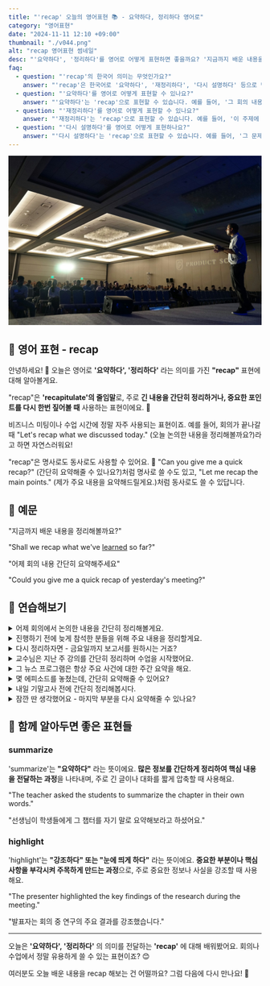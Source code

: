 ```yaml
---
title: "'recap' 오늘의 영어표현 📚 - 요약하다, 정리하다 영어로"
category: "영어표현"
date: "2024-11-11 12:10 +09:00"
thumbnail: "./v044.png"
alt: "recap 영어표현 썸네일"
desc: "'요약하다', '정리하다'를 영어로 어떻게 표현하면 좋을까요? '지금까지 배운 내용을 정리해볼까요?', '어제 회의 내용 간단히 요약해주세요' 등을 영어로 표현하는 법을 배워봅시다. 다양한 예문을 통해서 연습하고 본인의 표현으로 만들어 보세요."
faq:
  - question: "'recap'의 한국어 의미는 무엇인가요?"
    answer: "'recap'은 한국어로 '요약하다', '재정리하다', '다시 설명하다' 등으로 번역될 수 있습니다. 주로 긴 내용을 간단히 정리할 때 사용됩니다."
  - question: "'요약하다'를 영어로 어떻게 표현할 수 있나요?"
    answer: "'요약하다'는 'recap'으로 표현할 수 있습니다. 예를 들어, '그 회의 내용을 요약해 줄 수 있어?'는 'Can you recap what happened in the meeting?'로 말할 수 있습니다."
  - question: "'재정리하다'를 영어로 어떻게 표현할 수 있나요?"
    answer: "'재정리하다'는 'recap'으로 표현할 수 있습니다. 예를 들어, '이 주제에 대해 다시 재정리해 줘'는 'Please recap this topic'으로 말할 수 있습니다."
  - question: "'다시 설명하다'를 영어로 어떻게 표현하나요?"
    answer: "'다시 설명하다'는 'recap'으로 표현할 수 있습니다. 예를 들어, '그 문제에 대해 다시 설명해 줄 수 있어?'는 'Can you recap that issue for me?'로 표현할 수 있습니다."
---
```


![강연자와 강연을 듣는 사람들](./v044-1.jpg)

## 🌟 영어 표현 - recap

안녕하세요! 👋 오늘은 영어로 **'요약하다', '정리하다'** 라는 의미를 가진 **"recap"** 표현에 대해 알아볼게요.

"recap"은 **'recapitulate'의 줄임말**로, 주로 **긴 내용을 간단히 정리하거나, 중요한 포인트를 다시 한번 짚어볼 때** 사용하는 표현이에요. 🎯

비즈니스 미팅이나 수업 시간에 정말 자주 사용되는 표현이죠. 예를 들어, 회의가 끝나갈 때 "Let's recap what we discussed today." (오늘 논의한 내용을 정리해볼까요?)라고 하면 자연스러워요!

"recap"은 명사로도 동사로도 사용할 수 있어요. 📝 "Can you give me a quick recap?" (간단히 요약해줄 수 있나요?)처럼 명사로 쓸 수도 있고, "Let me recap the main points." (제가 주요 내용을 요약해드릴게요.)처럼 동사로도 쓸 수 있답니다.

<script async src="https://pagead2.googlesyndication.com/pagead/js/adsbygoogle.js?client=ca-pub-1465612013356152"
     crossorigin="anonymous"></script>
<!-- engple-horizontal-ad -->

<div 
  data-inline-banner="🎉 새해에는 스픽 AI와 함께 영어 공부하자" 
  data-inline-banner-subtext="설날 특별 할인으로 60%할인 + 추가 7만원 할인! (~2/3)" 
  data-inline-banner-link="https://app.usespeak.com/kr-ko/sale/kr-affiliate-special/?ref=engple-inline"
  data-inline-banner-caption="해당 링크를 통해 구매시 일정액의 수수료를 지급받습니다.">
</div>

## 📖 예문

"지금까지 배운 내용을 정리해볼까요?"

"Shall we recap what we've [learned](/blog/in-english/245.learn/) so far?"

"어제 회의 내용 간단히 요약해주세요"

"Could you give me a quick recap of yesterday's meeting?"

## 💬 연습해보기

<details>
<summary>어제 회의에서 논의한 내용을 간단히 정리해볼게요.</summary>
<span>Let me quickly recap what we discussed in yesterday's meeting.</span>
</details>

<details>
<summary>진행하기 전에 늦게 참석한 분들을 위해 주요 내용을 정리할게요.</summary>
<span>Before we move on, I'll recap the main points for those who joined late.</span>
</details>

<details>
<summary>다시 정리하자면 - 금요일까지 보고서를 원하시는 거죠?</summary>
<span>Just to recap - you want the report by Friday, right?</span>
</details>

<details>
<summary>교수님은 지난 주 강의를 간단히 정리하며 수업을 시작했어요.</summary>
<span>The professor started class with a brief recap of last week's lecture.</span>
</details>

<details>
<summary>그 뉴스 프로그램은 항상 주요 사건에 대한 주간 요약을 해요.</summary>
<span>The news show always has a weekly recap of major events.</span>
</details>

<details>
<summary>몇 에피소드를 놓쳤는데, 간단히 요약해줄 수 있어요?</summary>
<span>I missed a few episodes - <a href="/blog/in-english/028.would-you-mind/">mind</a> giving me a quick recap?</span>
</details>

<details>
<summary>내일 기말고사 전에 간단히 정리해봅시다.</summary>
<span>Let's do a quick recap before the final exam tomorrow.</span>
</details>

<details>
<summary>잠깐 딴 생각했어요 - 마지막 부분을 다시 요약해줄 수 있나요?</summary>
<span>Hey, I <a href="/blog/in-english/008.zone-out/">zoned out</a> for a minute - could you recap that last part?</span>
</details>

## 🤝 함께 알아두면 좋은 표현들

### summarize

'summarize'는 **"요약하다"** 라는 뜻이에요. **많은 정보를 간단하게 정리하여 핵심 내용을 전달하는 과정**을 나타내며, 주로 긴 글이나 대화를 짧게 압축할 때 사용해요.

"The teacher asked the students to summarize the chapter in their own words."

"선생님이 학생들에게 그 챕터를 자기 말로 요약해보라고 하셨어요."

### highlight

'highlight'는 **"강조하다" 또는 "눈에 띄게 하다"** 라는 뜻이에요. **중요한 부분이나 핵심 사항을 부각시켜 주목하게 만드는 과정**으로, 주로 중요한 정보나 사실을 강조할 때 사용해요.

"The presenter highlighted the key findings of the research during the meeting."

"발표자는 회의 중 연구의 주요 결과를 강조했습니다."

---

오늘은 **'요약하다', '정리하다'** 의 의미를 전달하는 **'recap'** 에 대해 배워봤어요. 회의나 수업에서 정말 유용하게 쓸 수 있는 표현이죠? 😊

여러분도 오늘 배운 내용을 recap 해보는 건 어떨까요? 그럼 다음에 다시 만나요! 👋
